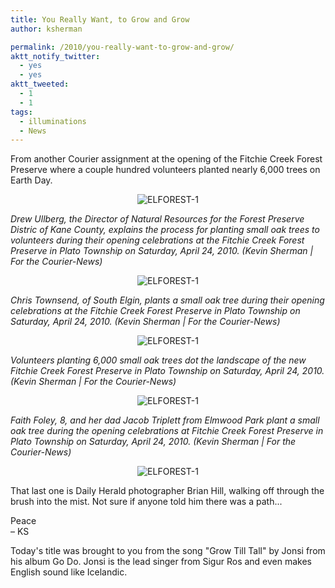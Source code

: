 ```yaml
---
title: You Really Want, to Grow and Grow
author: ksherman

permalink: /2010/you-really-want-to-grow-and-grow/
aktt_notify_twitter:
  - yes
  - yes
aktt_tweeted:
  - 1
  - 1
tags:
  - illuminations
  - News
---
```

From another Courier assignment at the opening of the Fitchie Creek Forest Preserve where a couple hundred volunteers planted nearly 6,000 trees on Earth Day.

<p style="text-align: center;">
  <img src="https://s3-us-west-2.amazonaws.com/assets.kshermphoto.com/2010PostsImages/05-MAY/EL25_FOREST_01.jpg" alt="ELFOREST-1" />
</p>

*Drew Ullberg, the Director of Natural Resources for the Forest Preserve Distric of Kane County, explains the process for planting small oak trees to volunteers during their opening celebrations at the Fitchie Creek Forest Preserve in Plato Township on Saturday, April 24, 2010. (Kevin Sherman | For the Courier-News)*

<p style="text-align: center;">
  <img src="https://s3-us-west-2.amazonaws.com/assets.kshermphoto.com/2010PostsImages/05-MAY/EL25_FOREST_02.jpg" alt="ELFOREST-1" />
</p>

*Chris Townsend, of South Elgin, plants a small oak tree during their opening celebrations at the Fitchie Creek Forest Preserve in Plato Township on Saturday, April 24, 2010. (Kevin Sherman | For the Courier-News)*

<p style="text-align: center;">
  <img src="https://s3-us-west-2.amazonaws.com/assets.kshermphoto.com/2010PostsImages/05-MAY/EL25_FOREST_05.jpg" alt="ELFOREST-1" />
</p>

*Volunteers planting 6,000 small oak trees dot the landscape of the new Fitchie Creek Forest Preserve in Plato Township on Saturday, April 24, 2010. (Kevin Sherman | For the Courier-News)*

<p style="text-align: center;">
  <img src="https://s3-us-west-2.amazonaws.com/assets.kshermphoto.com/2010PostsImages/05-MAY/EL25_FOREST_06.jpg" alt="ELFOREST-1" />
</p>

*Faith Foley, 8, and her dad Jacob Triplett from Elmwood Park plant a small oak tree during the opening celebrations at Fitchie Creek Forest Preserve in Plato Township on Saturday, April 24, 2010. (Kevin Sherman | For the Courier-News)*

<p style="text-align: center;">
  <img src="https://s3-us-west-2.amazonaws.com/assets.kshermphoto.com/2010PostsImages/05-MAY/1DM32878.jpg" alt="ELFOREST-1" />
</p>

That last one is Daily Herald photographer Brian Hill, walking off through the brush into the mist. Not sure if anyone told him there was a path...

Peace  
– KS

Today's title was brought to you from the song "Grow Till Tall" by Jonsi from his album Go Do. Jonsi is the lead singer from Sigur Ros and even makes English sound like Icelandic.